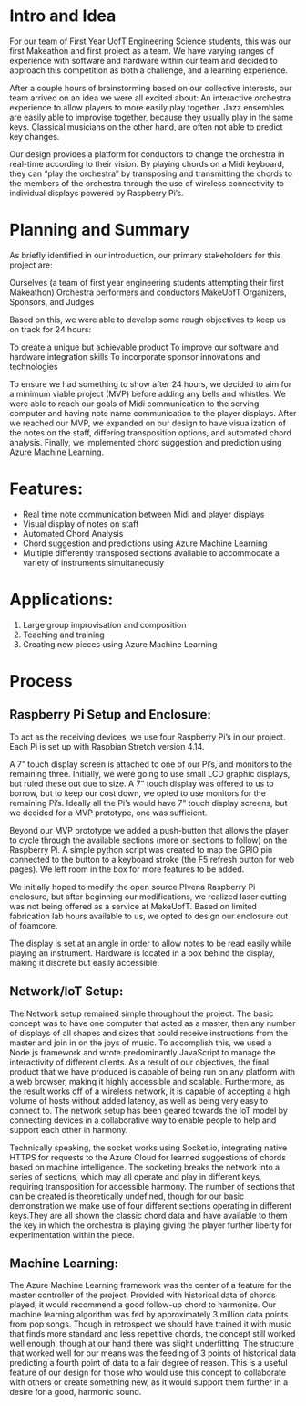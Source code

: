 # Intro and Idea
For our team of First Year UofT Engineering Science students, this was our first Makeathon and first project as a team. We have varying ranges of experience with software and hardware within our team and decided to approach this competition as both a challenge, and a learning experience. 

After a couple hours of brainstorming based on our collective interests, our team arrived on an idea we were all excited about: An interactive orchestra experience to allow players to more easily play together. Jazz ensembles are easily able to improvise together, because they usually play in the same keys. Classical musicians on the other hand, are often not able to predict key changes.    

Our design provides a platform for conductors to change the orchestra in real-time according to their vision. By playing chords on a Midi keyboard, they can “play the orchestra” by transposing and transmitting the chords to the members of the orchestra through the use of wireless connectivity to individual displays powered by Raspberry Pi’s. 

# Planning and Summary
As briefly identified in our introduction, our primary stakeholders for this project are:

Ourselves (a team of first year engineering students attempting their first Makeathon)
Orchestra performers and conductors
MakeUofT Organizers, Sponsors, and Judges

Based on this, we were able to develop some rough objectives to keep us on track for 24 hours: 

To create a unique but achievable product
To improve our software and hardware integration skills
To incorporate sponsor innovations and technologies

To ensure we had something to show after 24 hours, we decided to aim for a minimum viable project (MVP) before adding any bells and whistles. We were able to reach our goals of Midi communication to the serving computer and having note name communication to the player displays. After we reached our MVP, we expanded on our design to have visualization of the notes on the staff, differing transposition options, and automated chord analysis. Finally, we implemented chord suggestion and prediction using Azure Machine Learning.

# Features:
+ Real time note communication between Midi and player displays
+ Visual display of notes on staff
+ Automated Chord Analysis
+ Chord suggestion and predictions using Azure Machine Learning
+ Multiple differently transposed sections available to accommodate a variety of instruments simultaneously 

# Applications:
1. Large group improvisation and composition 
2. Teaching and training
3. Creating new pieces using Azure Machine Learning

# Process 

## Raspberry Pi Setup and Enclosure: 

To act as the receiving devices, we use four Raspberry Pi’s in our project. Each Pi is set up with Raspbian Stretch version 4.14. 

A 7” touch display screen is attached to one of our Pi’s, and monitors to the remaining three. Initially, we were going to use small LCD graphic displays, but ruled these out due to size. A 7” touch display was offered to us to borrow, but to keep our cost down, we opted to use monitors for the remaining Pi’s. Ideally all the Pi’s would have 7” touch display screens, but we decided for a MVP prototype, one was sufficient. 

Beyond our MVP prototype we added a push-button that allows the player to cycle through the available sections (more on sections to follow) on the Raspberry Pi. A simple python script was created to map the GPIO pin connected to the button to a keyboard stroke (the F5 refresh button for web pages). We left room in the box for more features to be added.

We initially hoped to modify the open source PIvena Raspberry Pi enclosure, but after beginning our modifications, we realized laser cutting was not being offered as a service at MakeUofT. Based on limited fabrication lab hours available to us, we opted to design our enclosure out of foamcore. 

The display is set at an angle in order to allow notes to be read easily while playing an instrument. Hardware is located in a box behind the display, making it discrete but easily accessible. 

## Network/IoT Setup:

The Network setup remained simple throughout the project. The basic concept was to have one computer that acted as a master, then any number of displays of all shapes and sizes that could receive instructions from the master and join in on the joys of music. To accomplish this, we used a Node.js framework and wrote predominantly JavaScript to manage the interactivity of different clients. As a result of our objectives, the final product that we have produced is capable of being run on any platform with a web browser, making it highly accessible and scalable. Furthermore, as the result works off of a wireless network, it is capable of accepting a high volume of hosts without added latency, as well as being very easy to connect to. The network setup has been geared towards the IoT model by connecting devices in a collaborative way to enable people to help and support each other in harmony. 

Technically speaking, the socket works using Socket.io, integrating native HTTPS for requests to the Azure Cloud for learned suggestions of chords based on machine intelligence. The socketing breaks the network into a series of sections, which may all operate and play in different keys, requiring transposition for accessible harmony. The number of sections that can be created is theoretically undefined, though for our basic demonstration we make use of four different sections operating in different keys.They are all shown the classic chord data and have available to them the key in which the orchestra is playing giving the player further liberty for experimentation within the piece.

## Machine Learning:

The Azure Machine Learning framework was the center of a feature for the master controller of the project. Provided with historical data of chords played, it would recommend a good follow-up chord to harmonize. Our machine learning algorithm was fed by approximately 3 million data points from pop songs. Though in retrospect we should have trained it with music that finds more standard and less repetitive chords, the concept still worked well enough, though at our hand there was slight underfitting. The structure that worked well for our means was the feeding of 3 points of historical data predicting a fourth point of data to a fair degree of reason. This is a useful feature of our design for those  who would use this concept to collaborate with others or create something new, as it would support them further in a desire for a good, harmonic sound.
